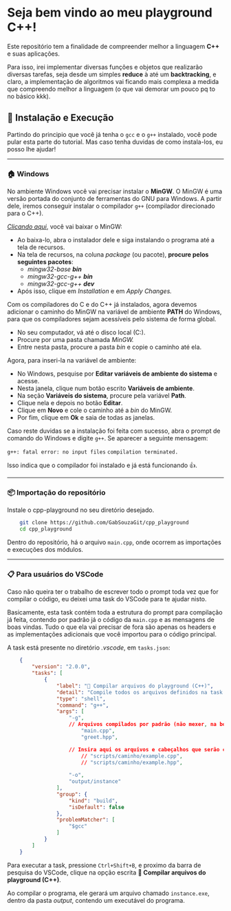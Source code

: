 
# Seja bem vindo ao meu playground C++!

Este repositório tem a finalidade de compreender melhor a linguagem **C++** e suas aplicações.

Para isso, irei implementar diversas funções e objetos que realizarão diversas tarefas, seja desde um simples **reduce** à até um **backtracking**, e claro, a implementação de algoritmos vai ficando mais complexa a medida que compreendo melhor a linguagem (o que vai demorar um pouco pq to no básico kkk).

## 🔌 Instalação e Execução
Partindo do principio que você já tenha o `gcc` e o `g++` instalado, você pode pular esta parte do tutorial. Mas caso tenha duvidas de como instala-los, eu posso lhe ajudar!

---

### 🏠 Windows
No ambiente Windows você vai precisar instalar o **MinGW**. O MinGW é uma versão portada do conjunto de ferramentas do GNU para Windows. A partir dele, iremos conseguir instalar o compilador `g++` (compilador direcionado para o C++).

[*Clicando aqui*](https://sourceforge.net/projects/mingw/files/), você vai baixar o MinGW:

- Ao baixa-lo, abra o instalador dele e siga instalando o programa até a tela de recursos.
- Na tela de recursos, na coluna *package* (ou pacote), **procure pelos seguintes pacotes**:
    - *mingw32-base **bin***
    - *mingw32-gcc-g++ **bin***
    - *mingw32-gcc-g++ **dev***
- Após isso, clique em *Installation* e em *Apply Changes.*

Com os compiladores do C e do C++ já instalados, agora devemos adicionar o caminho do MinGW na variável de ambiente **PATH** do Windows, para que os compiladores sejam acessíveis pelo sistema de forma global. 

- No seu computador, vá até o disco local (C:).
- Procure por uma pasta chamada *MinGW.* 
- Entre nesta pasta, procure a pasta *bin* e copie o caminho até ela.

Agora, para inseri-la na variável de ambiente:

- No Windows, pesquise por **Editar variáveis de ambiente do sistema** e acesse.
- Nesta janela, clique num botão escrito **Variáveis de ambiente**.
- Na seção **Variáveis do sistema**, procure pela variável **Path**.
- Clique nela e depois no botão **Editar**.
- Clique em **Novo** e cole o caminho até a *bin* do MinGW.
- Por fim, clique em **Ok** e saia de todas as janelas.

Caso reste duvidas se a instalação foi feita com sucesso, abra o prompt de comando do Windows e digite `g++`. Se aparecer a seguinte mensagem:

`g++: fatal error: no input files`
`compilation terminated.`

Isso indica que o compilador foi instalado e já está funcionando 👍.

---

### 📦 Importação do repositório
Instale o cpp-playground no seu diretório desejado.

```bash
    git clone https://github.com/GabSouzaGit/cpp_playground
    cd cpp_playground
```

Dentro do repositório, há o arquivo `main.cpp`, onde ocorrem as importações e execuções dos módulos.

---

### 📋 Para usuários do VSCode

Caso não queira ter o trabalho de escrever todo o prompt toda vez que for compilar o código, eu deixei uma task do VSCode para te ajudar nisto.

Basicamente, esta task contém toda a estrutura do prompt para compilação já feita, contendo por padrão já o código da `main.cpp` e as mensagens de boas vindas. Tudo o que ela vai precisar de fora são apenas os headers e as implementações adicionais que você importou para o código principal.

A task está presente no diretório *.vscode*, em `tasks.json`:

```json
    {
        "version": "2.0.0",
        "tasks": [
            {
                "label": "🔄 Compilar arquivos do playground (C++)",
                "detail": "Compile todos os arquivos definidos na task.",
                "type": "shell",
                "command": "g++",
                "args": [
                    "-g",
                    // Arquivos compilados por padrão (não mexer, na boa ^_-)
                        "main.cpp",
                        "greet.hpp",

                    // Insira aqui os arquivos e cabeçalhos que serão carregados pelo arquivo main.cpp
                        // "scripts/caminho/example.cpp",
                        // "scripts/caminho/example.hpp",
                        
                    "-o",
                    "output/instance"
                ],
                "group": {
                    "kind": "build",
                    "isDefault": false
                },
                "problemMatcher": [
                    "$gcc"
                ]
            }
        ]
    }
```

Para executar a task, pressione `Ctrl+Shift+B`, e proximo da barra de pesquisa do VSCode, clique na opção escrita **🔄 Compilar arquivos do playground (C++)**.

Ao compilar o programa, ele gerará um arquivo chamado `instance.exe`, dentro da pasta *output*, contendo um executável do programa.  


    